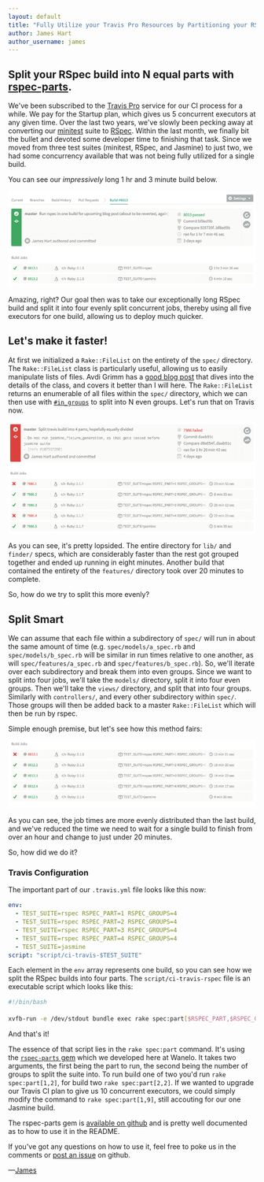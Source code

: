 ```yaml
---
layout: default
title: "Fully Utilize your Travis Pro Resources by Partitioning your RSpec Build"
author: James Hart
author_username: james
---
```


## Split your RSpec build into N equal parts with [rspec-parts][rspec-parts].

We've been subscribed to the [Travis Pro][travis-pro] service for our CI process for a while. We pay for the Startup plan,
 which gives us 5 concurrent executors at any given time. Over the last two years, we've slowly been pecking away at converting
 our [minitest][minitest] suite to [RSpec][rspec]. Within the last month, we finally bit the bullet and devoted some developer time to finishing
 that task. Since we moved from three test suites (minitest, RSpec, and Jasmine) to just two, we had some
 concurrency available that was not being fully utilized for a single build.

You can see our _impressively_ long 1 hr and 3 minute build below.

![One RSpec Build](/assets/travis_pro_resources/one_RSpec_build.png)

Amazing, right? Our goal then was to take our exceptionally long RSpec build and split it into four evenly split concurrent jobs, thereby
using all five executors for one build, allowing us to deploy much quicker.



## Let's make it faster!

At first we initialized a `Rake::FileList` on the entirety of the `spec/` directory. The `Rake::FileList` class is
particularly useful, allowing us to easily manipulate lists of files.
 Avdi Grimm has a [good blog post][rake-file-lists] that dives into the details of the class, and covers it better than I will here.
The `Rake::FileList` returns an enumerable of all files within the `spec/` directory, which we can then use with
[`#in_groups`][in-groups] to split into N even groups. Let's run that on Travis now.

![Lopsided RSpec Builds](/assets/travis_pro_resources/lopsided_RSpec_builds.png)

As you can see, it's pretty lopsided. The entire directory for `lib/` and `finder/` specs, which are considerably faster than the rest got grouped
together and ended up running in eight minutes. Another build that contained the entirety of the `features/` directory took over
20 minutes to complete.

So, how do we try to split this more evenly?

## Split Smart

We can assume that each file within a subdirectory of `spec/` will run in about the same amount of time
(e.g. `spec/models/a_spec.rb` and `spec/models/b_spec.rb` will be similar in run times relative to one another, as will `spec/features/a_spec.rb` and `spec/features/b_spec.rb`).
So, we'll iterate over each subdirectory and break them into even groups. Since we want to split into four jobs, we'll take the `models/` directory, split it into four even groups.
Then we'll take the `views/` directory, and split that into four groups. Similarly with `controllers/`, and every other subdirectory within `spec/`.
Those groups will then be added back to a master `Rake::FileList` which will then be run by rspec.

Simple enough premise, but let's see how this method fairs:

![Evenly Divided RSpec Builds](/assets/travis_pro_resources/evenly_divided_RSpec_builds.png)

As you can see, the job times are more evenly distributed than the last build, and we've reduced the time we need to wait for a single
build to finish from over an hour and change to just under 20 minutes.

So, how did we do it?

### Travis Configuration

The important part of our `.travis.yml` file looks like this now:


```yaml
env:
  - TEST_SUITE=rspec RSPEC_PART=1 RSPEC_GROUPS=4
  - TEST_SUITE=rspec RSPEC_PART=2 RSPEC_GROUPS=4
  - TEST_SUITE=rspec RSPEC_PART=3 RSPEC_GROUPS=4
  - TEST_SUITE=rspec RSPEC_PART=4 RSPEC_GROUPS=4
  - TEST_SUITE=jasmine
script: "script/ci-travis-$TEST_SUITE"
```

Each element in the `env` array represents one build, so you can see how we split the RSpec builds into four parts.
The `script/ci-travis-rspec` file is an executable script which looks like this:

```bash
#!/bin/bash

xvfb-run -e /dev/stdout bundle exec rake spec:part[$RSPEC_PART,$RSPEC_GROUPS]
```

And that's it!

The essence of that script lies in the `rake spec:part` command. It's using the [`rspec-parts` gem][RSpec-parts]
which we developed here at Wanelo. It takes two arguments, the first being the part to run, the second being the number of
groups to split the suite into. To run build one of two you'd run `rake spec:part[1,2]`, for build two `rake spec:part[2,2]`.
If we wanted to upgrade our Travis CI plan to give us 10 concurrent executors, we could simply modify the command to
`rake spec:part[1,9]`, still accouting for our one Jasmine build.

The rspec-parts gem is [available on github][RSpec-parts] and is pretty well documented as to how to use it in the README.

If you've got any questions on how to use it, feel free to poke us in the comments or [post an issue][github-issue] on github.

&mdash;[James](http://wanelo.com/james)


[travis-pro]: https://travis-ci.com/plans
[minitest]: https://github.com/seattlerb/minitest
[rspec]: https://github.com/rspec/rspec
[rspec-parts]: https://github.com/hjhart/rspec-parts
[github-issue]: https://github.com/hjhart/rspec-parts/issues
[rake-file-lists]: http://devblog.avdi.org/2014/04/22/rake-part-2-file-lists/
[in-groups]: http://apidock.com/rails/ActiveSupport/CoreExtensions/Array/Grouping/in_groups
